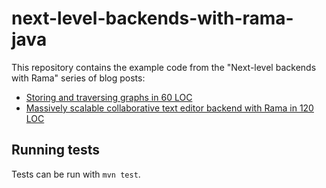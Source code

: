 # next-level-backends-with-rama-java

This repository contains the example code from the "Next-level backends with Rama" series of blog posts:

- [Storing and traversing graphs in 60 LOC](https://blog.redplanetlabs.com/2025/03/26/next-level-backends-with-rama-graphs/)
- [Massively scalable collaborative text editor backend with Rama in 120 LOC](https://blog.redplanetlabs.com/2025/04/01/massively-scalable-collaborative-text-editor-backend-with-rama-in-120-loc/)

## Running tests

Tests can be run with `mvn test`.
